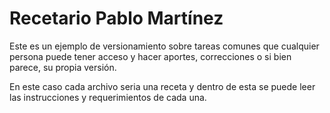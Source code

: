 # Recetario Pablo Martínez

Este es un ejemplo de versionamiento sobre tareas comunes que cualquier persona puede tener acceso y hacer aportes, correcciones o si bien parece, su propia versión.

En este caso cada archivo seria una receta y dentro de esta se puede leer las instrucciones y requerimientos de cada una.
